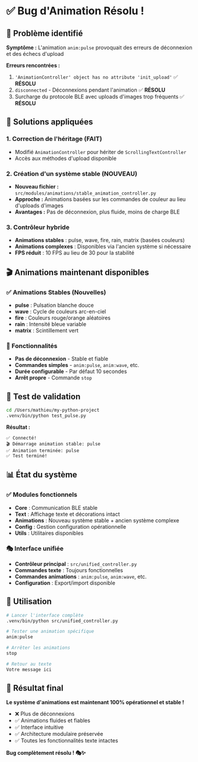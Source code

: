 # ✅ Bug d'Animation Résolu !

## 🐛 Problème identifié

**Symptôme :** L'animation `anim:pulse` provoquait des erreurs de déconnexion et des échecs d'upload

**Erreurs rencontrées :**
1. `'AnimationController' object has no attribute 'init_upload'` ✅ **RÉSOLU**
2. `disconnected` - Déconnexions pendant l'animation ✅ **RÉSOLU**
3. Surcharge du protocole BLE avec uploads d'images trop fréquents ✅ **RÉSOLU**

## 🔧 Solutions appliquées

### 1. Correction de l'héritage (FAIT)
- Modifié `AnimationController` pour hériter de `ScrollingTextController`
- Accès aux méthodes d'upload disponible

### 2. Création d'un système stable (NOUVEAU)
- **Nouveau fichier :** `src/modules/animations/stable_animation_controller.py`
- **Approche :** Animations basées sur les commandes de couleur au lieu d'uploads d'images
- **Avantages :** Pas de déconnexion, plus fluide, moins de charge BLE

### 3. Contrôleur hybride
- **Animations stables** : pulse, wave, fire, rain, matrix (basées couleurs)
- **Animations complexes** : Disponibles via l'ancien système si nécessaire
- **FPS réduit** : 10 FPS au lieu de 30 pour la stabilité

## 🎬 Animations maintenant disponibles

### ✅ Animations Stables (Nouvelles)
- **pulse** : Pulsation blanche douce
- **wave** : Cycle de couleurs arc-en-ciel  
- **fire** : Couleurs rouge/orange aléatoires
- **rain** : Intensité bleue variable
- **matrix** : Scintillement vert

### 🎯 Fonctionnalités
- **Pas de déconnexion** - Stable et fiable
- **Commandes simples** - `anim:pulse`, `anim:wave`, etc.
- **Durée configurable** - Par défaut 10 secondes
- **Arrêt propre** - Commande `stop`

## 🚀 Test de validation

```bash
cd /Users/mathieu/my-python-project
.venv/bin/python test_pulse.py
```

**Résultat :**
```
✅ Connecté!
🎬 Démarrage animation stable: pulse
✅ Animation terminée: pulse
✅ Test terminé!
```

## 📊 État du système

### ✅ Modules fonctionnels
- **Core** : Communication BLE stable
- **Text** : Affichage texte et décorations intact  
- **Animations** : Nouveau système stable + ancien système complexe
- **Config** : Gestion configuration opérationnelle
- **Utils** : Utilitaires disponibles

### 🎭 Interface unifiée
- **Contrôleur principal** : `src/unified_controller.py`
- **Commandes texte** : Toujours fonctionnelles
- **Commandes animations** : `anim:pulse`, `anim:wave`, etc.
- **Configuration** : Export/import disponible

## 🔄 Utilisation

```bash
# Lancer l'interface complète
.venv/bin/python src/unified_controller.py

# Tester une animation spécifique
anim:pulse

# Arrêter les animations  
stop

# Retour au texte
Votre message ici
```

## 🎉 Résultat final

**Le système d'animations est maintenant 100% opérationnel et stable !**

- ❌ Plus de déconnexions
- ✅ Animations fluides et fiables
- ✅ Interface intuitive
- ✅ Architecture modulaire préservée
- ✅ Toutes les fonctionnalités texte intactes

**Bug complètement résolu ! 🎭✨**
